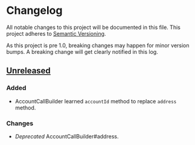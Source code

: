 # Changelog

All notable changes to this project will be documented in this
file.  This project adheres to [Semantic Versioning](http://semver.org/).

As this project is pre 1.0, breaking changes may happen for minor version
bumps.  A breaking change will get clearly notified in this log.

## [Unreleased]

### Added
- AccountCallBuilder learned `accountId` method to replace `address` method.

### Changes
- *Deprecated* AccountCallBuilder#address.

[Unreleased]: https://github.com/stellar/horizon/compare/v0.2.22...master
